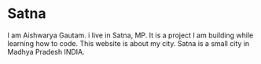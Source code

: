 # Satna

I am Aishwarya Gautam.
i live in Satna, MP.
It is a project I am building while learning how to code.
This website is about my city.
Satna is a small city in Madhya Pradesh INDIA.
